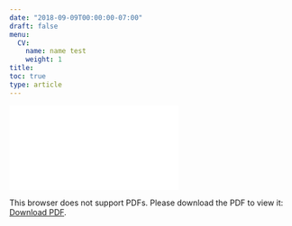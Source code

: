 ```yaml
---
date: "2018-09-09T00:00:00-07:00"
draft: false
menu:
  CV:
    name: name test
    weight: 1 
title: 
toc: true
type: article
---
```


<object data="cv.pdf" type="application/pdf" width="700px" height="700px">
    <embed src="cv.pdf">
        <p>This browser does not support PDFs. Please download the PDF to view it: <a href="cv.pdf">Download PDF</a>.</p>
    </embed>
</object>